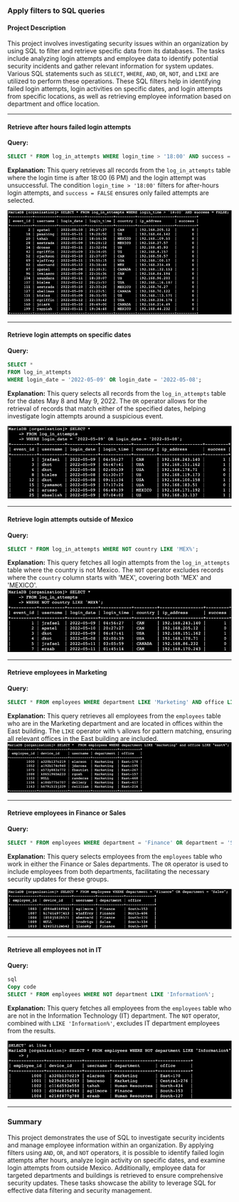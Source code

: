 ### Apply filters to SQL queries

#### Project Description

This project involves investigating security issues within an organization by using SQL to filter and retrieve specific data from its databases. The tasks include analyzing login attempts and employee data to identify potential security incidents and gather relevant information for system updates. Various SQL statements such as `SELECT`, `WHERE`, `AND`, `OR`, `NOT`, and `LIKE` are utilized to perform these operations. These SQL filters help in identifying failed login attempts, login activities on specific dates, and login attempts from specific locations, as well as retrieving employee information based on department and office location.

------

#### Retrieve after hours failed login attempts

**Query:**

```sql
SELECT * FROM log_in_attempts WHERE login_time > '18:00' AND success = FALSE;
```

**Explanation:** This query retrieves all records from the `log_in_attempts` table where the login time is after 18:00 (6 PM) and the login attempt was unsuccessful. The condition `login_time > '18:00'` filters for after-hours login attempts, and `success = FALSE` ensures only failed attempts are selected.

![Picture1](images/Picture1.png)

------

#### Retrieve login attempts on specific dates

**Query:**

```sql
SELECT * 
FROM log_in_attempts 
WHERE login_date = '2022-05-09' OR login_date = '2022-05-08';
```

**Explanation:** This query selects all records from the `log_in_attempts` table for the dates May 8 and May 9, 2022. The `OR` operator allows for the retrieval of records that match either of the specified dates, helping investigate login attempts around a suspicious event.

![Picture2](images/Picture2.png)

------

#### Retrieve login attempts outside of Mexico

**Query:**

```sql
SELECT * FROM log_in_attempts WHERE NOT country LIKE 'MEX%';
```

**Explanation:** This query fetches all login attempts from the `log_in_attempts` table where the country is not Mexico. The `NOT` operator excludes records where the `country` column starts with 'MEX', covering both 'MEX' and 'MEXICO'.![Picture3](images/Picture3.png)

------

#### Retrieve employees in Marketing

**Query:**

```sql
SELECT * FROM employees WHERE department LIKE 'Marketing' AND office LIKE 'East%';
```

**Explanation:** This query retrieves all employees from the `employees` table who are in the Marketing department and are located in offices within the East building. The `LIKE` operator with `%` allows for pattern matching, ensuring all relevant offices in the East building are included.![Picture4](images/Picture4.png)

------

#### Retrieve employees in Finance or Sales

**Query:**

```sql
SELECT * FROM employees WHERE department = 'Finance' OR department = 'Sales';
```

**Explanation:** This query selects employees from the `employees` table who work in either the Finance or Sales departments. The `OR` operator is used to include employees from both departments, facilitating the necessary security updates for these groups.

![Picture5](images/Picture5.png)

------

#### Retrieve all employees not in IT

**Query:**

```sql
sql
Copy code
SELECT * FROM employees WHERE NOT department LIKE 'Information%';
```

**Explanation:** This query fetches all employees from the `employees` table who are not in the Information Technology (IT) department. The `NOT` operator, combined with `LIKE 'Information%'`, excludes IT department employees from the results.

![Picture6](images/Picture6.png)

------

### Summary

This project demonstrates the use of SQL to investigate security incidents and manage employee information within an organization. By applying filters using `AND`, `OR`, and `NOT` operators, it is possible to identify failed login attempts after hours, analyze login activity on specific dates, and examine login attempts from outside Mexico. Additionally, employee data for targeted departments and buildings is retrieved to ensure comprehensive security updates. These tasks showcase the ability to leverage SQL for effective data filtering and security management.

